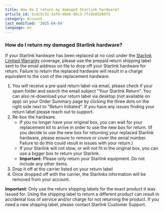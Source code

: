 ```yaml
---
title: How do I return my damaged Starlink hardware?
article_id: 5cdc5c31-3af4-d9eb-d0c3-7fc8e85389f5
category: Account
last_modified: '2025-04-04'
language: en
---
```


### How do I return my damaged Starlink hardware?
If your Starlink hardware has been replaced at no cost under the [Starlink Limited Warranty](https://www.starlink.com/support/article/<https:/www.starlink.com/legal/documents/DOC-1133-73441-63?regionCode=US>) coverage, please use the prepaid return shipping label sent to the email address on file to drop off your Starlink hardware for return. Failure to return the replaced hardware will result in a charge equivalent to the cost of the replacement hardware. 
  1. You will receive a pre-paid return label via email, please check if your spam folder and search the email subject "Your Starlink Return". You can also re-download your return label via desktop (not available on app) on your Order Summary page by clicking the three dots on the right side next to "Return Initiated". If you have any issues finding your return label please reach out to support.
  2. Re-box the hardware. 
     * If you no longer have your original box, you can wait for your replacement kit to arrive in order to use the new box for return. (If you decide to use the new box for returning your replaced Starlink hardware, please ensure to remove or cover the serial number. Failure to do this could result in issues with your return.)
     * If your Starlink will not stow, or will not fit in the original box, you can use a bigger box to return your Starlink.
     * **Important:** Please only return your Starlink equipment. Do not include any other items.
  3. Drop it off at the carrier listed on your return label
  4. Once dropped off with the carrier, the Starlinks information will be removed from your account.


**Important:** Only use the return shipping labels for the exact product it was issued for. Using the shipping label to return a different product can result in accidental loss of service and/or charge for not returning the product. If you need a new shipping label, please contact Starlink Customer Support.